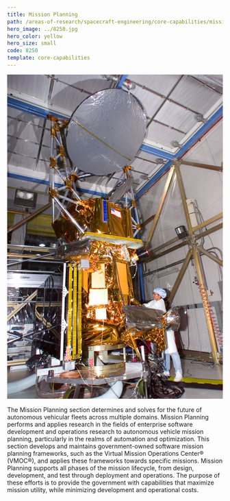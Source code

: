 ```yaml
---
title: Mission Planning
path: /areas-of-research/spacecraft-engineering/core-capabilities/mission-planning
hero_image: ../8250.jpg
hero_color: yellow
hero_size: small
code: 8250
template: core-capabilities
---
```

![Satellite](8252.jpg)

The Mission Planning section determines and solves for the future of autonomous vehicular fleets across multiple domains. Mission Planning performs and applies research in the fields of enterprise software development and operations research to autonomous vehicle mission planning, particularly in the realms of automation and optimization. This section develops and maintains government-owned software mission planning frameworks, such as the Virtual Mission Operations Center® (VMOC®), and applies these frameworks towards specific missions. Mission Planning supports all phases of the mission lifecycle, from design, development, and test through deployment and operations. The purpose of these efforts is to provide the government with capabilities that maximize mission utility, while minimizing development and operational costs.